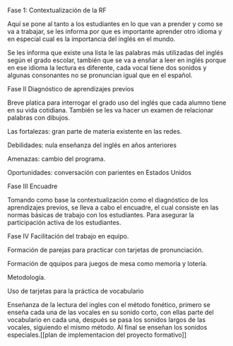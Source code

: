 
Fase 1: Contextualización de la RF

Aquí se pone al tanto a los estudiantes en lo que van a prender y como se va a trabajar, se les informa por que es importante aprender otro idioma y en especial cual es la importancia del inglés en el mundo.

Se les informa que existe una lista le las palabras más utilizadas del inglés según el grado escolar, también que se va a ensñar a leer en inglés porque en ese idioma la lectura es diferente, cada vocal tiene dos sonidos y algunas consonantes no se pronuncian igual que en el español.

Fase II Diagnóstico de aprendizajes previos

Breve platica para interrogar el grado uso del inglés que cada alumno tiene en su vida cotidiana. También se les va hacer un examen de relacionar palabras con dibujos.

Las fortalezas: gran parte de materia existente en las redes.

Debilidades: nula enseñanza del inglés en años anteriores

Amenazas: cambio del programa.

Oportunidades: conversación con parientes en Estados Unidos

Fase III Encuadre

Tomando como base la contextualización como el diagnóstico de los aprendizajes previos, se lleva a cabo el encuadre, el cual consiste en las normas básicas de trabajo con los estudiantes. Para asegurar la participación activa de los estudiantes.

Fase IV Facilitación del trabajo en equipo.

Formación de parejas para practicar con tarjetas de pronunciación.

Formación de qquipos para juegos de mesa como memoria y lotería.

Metodología.

Uso de tarjetas para la práctica de vocabulario

Enseñanza de la lectura del ingles con el método fonético, primero se enseña cada una de las vocales en su sonido corto, con ellas parte del vocabulario en cada una, después se pasa los sonidos largos de las vocales, siguiendo el mismo método. Al final se enseñan los sonidos especiales.[[plan de implementacion del proyecto formativo]]